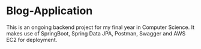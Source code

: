 # Blog-Application
This is an ongoing backend project for my final year in Computer Science. It makes use of SpringBoot, Spring Data JPA, Postman, Swagger and AWS EC2 for deployment.
